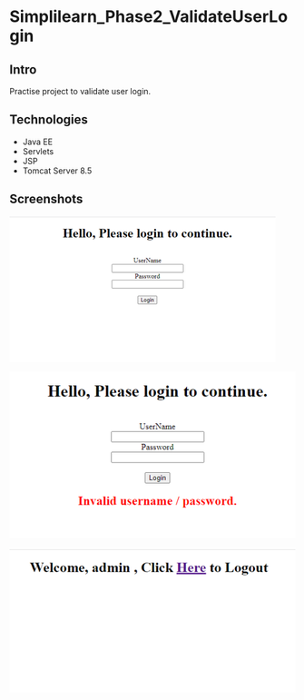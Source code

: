 # Simplilearn_Phase2_ValidateUserLogin

## Intro

Practise project to validate user login.

## Technologies
- Java EE
- Servlets
- JSP
- Tomcat Server 8.5

## Screenshots

![Home](https://github.com/kamarz01/Simplilearn_Phase2_ValidateUserLogin/blob/main/screenshots/1.png "Home")

![Invalid login](https://github.com/kamarz01/Simplilearn_Phase2_ValidateUserLogin/blob/main/screenshots/2.png "Invalid login")

![After Login](https://github.com/kamarz01/Simplilearn_Phase2_ValidateUserLogin/blob/main/screenshots/3.png "After Login")

